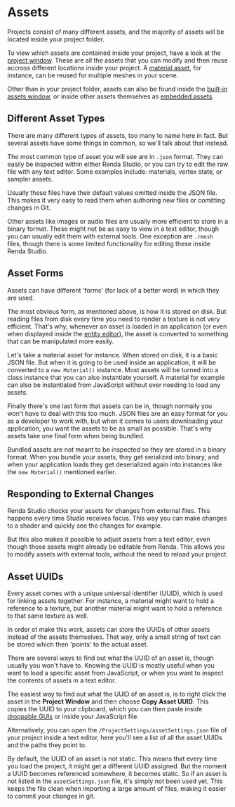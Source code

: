 # Assets

Projects consist of many different assets, and the majority of assets will be
located inside your project folder.

To view which assets are contained inside your project, have a look at the
[project window](../studio-windows/project-window.md). These are all the assets
that you can modify and then reuse accross different locations inside your
project. A [material asset](../materials/), for instance, can be reused for
multiple meshes in your scene.

Other than in your project folder, assets can also be found inside the
[built-in assets window](./built-in-assets.md), or inside other assets
themselves as [embedded assets](./embedded-assets.md).

## Different Asset Types

There are many different types of assets, too many to name here in fact. But
several assets have some things in common, so we'll talk about that instead.

The most common type of asset you will see are in `.json` format. They can
easily be inspected within either Renda Studio, or you can try to edit the raw
file with any text editor. Some examples include: materials, vertex state, or
sampler assets.

Usually these files have their default values omitted inside the JSON file. This
makes it very easy to read them when authoring new files or comitting changes in
Git.

Other assets like images or audio files are usually more efficient to store in a
binary format. These might not be as easy to view in a text editor, though you
can usually edit them with external tools. One exception are `.rmesh` files,
though there is some limited functionality for editing these inside Renda
Studio.

## Asset Forms

Assets can have different 'forms' (for lack of a better word) in which they are
used.

The most obvious form, as mentioned above, is how it is stored on disk. But
reading files from disk every time you need to render a texture is not very
efficient. That's why, whenever an asset is loaded in an application (or even
when displayed inside the [entity editor](../studio-windows/entity-editor.md)),
the asset is converted to something that can be manipulated more easily.

Let's take a material asset for instance. When stored on disk, it is a basic
JSON file. But when it is going to be used inside an application, it will be
converted to a `new Material()` instance. Most assets will be turned into a
class instance that you can also instantiate yourself. A material for example
can also be instantiated from JavaScript without ever needing to load any
assets.

Finally there's one last form that assets can be in, though normally you won't
have to deal with this too much. JSON files are an easy format for you as a
developer to work with, but when it comes to users downloading your application,
you want the assets to be as small as possible. That's why assets take one final
form when being bundled.

Bundled assets are not meant to be inspected so they are stored in a binary
format. When you bundle your assets, they get serialized into binary, and when
your application loads they get deserialized again into instances like the
`new Material()` mentioned earlier.

## Responding to External Changes

Renda Studio checks your assets for changes from external files. This happens
every time Studio receives focus. This way you can make changes to a shader and
quickly see the changes for example.

But this also makes it possible to adjust assets from a text editor, even though
those assets might already be editable from Renda. This allows you to modify
assets with external tools, without the need to reload your project.

## Asset UUIDs

Every asset comes with a unique universal identifier (UUID), which is used for
linking assets together. For instance, a material might want to hold a reference
to a texture, but another material might want to hold a reference to that same
texture as well.

In order ot make this work, assets can store the UUIDs of other assets instead
of the assets themselves. That way, only a small string of text can be stored
which then 'points' to the actual asset.

There are several ways to find out what the UUID of an asset is, though usually
you won't have to. Knowing the UUID is mostly useful when you want to load a
specific asset from JavaScript, or when you want to inspect the contents of
assets in a text editor.

The easiest way to find out what the UUID of an asset is, is to right click the
asset in the **Project Window** and then choose **Copy Asset UUID**. This copies
the UUID to your clipboard, which you can then paste inside
[droppable GUIs](../interface/droppable-gui.md) or inside your JavaScript file.

Alternatively, you can open the `/ProjectSettings/assetSettings.json` file of
your project inside a text editor, here you'll see a list of all the asset UUIDs
and the paths they point to.

By default, the UUID of an asset is not static. This means that every time you
load the project, it might get a different UUID assigned. But the moment a UUID
becomes referenced somewhere, it becomes static. So if an asset is not listed in
the `assetSettings.json` file, it's simply not been used yet. This keeps the
file clean when importing a large amount of files, making it easier to commit
your changes in git.
